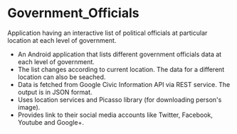 # Government_Officials
Application having an interactive list of political officials at particular location at each level of government.

- An Android application that lists different government officials data at each level of government.
- The list changes according to current location. The data for a different location can also be seached.
- Data is fetched from Google Civic Information API via REST service. The output is in JSON format.
- Uses location services and Picasso library (for downloading person's image).
- Provides link to their social media accounts like Twitter, Facebook, Youtube and Google+.
